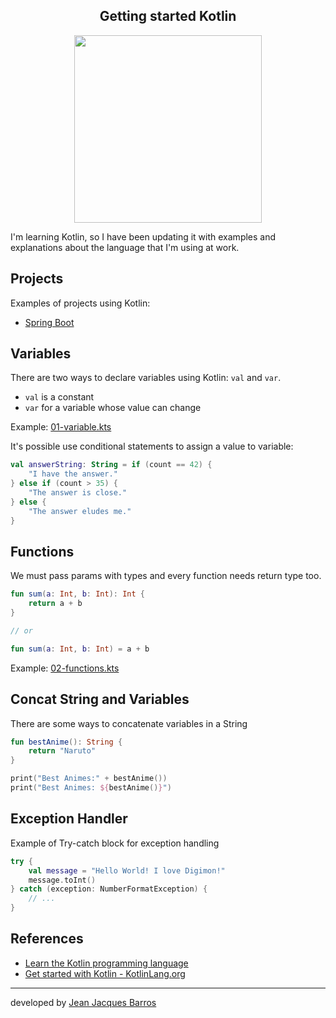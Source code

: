 <center>
    <h2 align="center">Getting started Kotlin</h2>
    <img src="https://kotlinlang.org/docs/images/kotlin-logo.png" width="300px"/>
</center>

I'm learning Kotlin, so I have been updating it with examples and explanations about the language that I'm using at
work.

## Projects

Examples of projects using Kotlin:

- [Spring Boot](./projects/spring-boot)

## Variables

There are two ways to declare variables using Kotlin: ```val``` and ``var``.

- ``val`` is a constant
- ``var`` for a variable whose value can change

Example: [01-variable.kts](./examples/01-variables.kts)

It's possible use conditional statements to assign a value to variable:

``` kotlin
val answerString: String = if (count == 42) {
    "I have the answer."
} else if (count > 35) {
    "The answer is close."
} else {
    "The answer eludes me."
}
```

## Functions

We must pass params with types and every function needs return type too.

``` kotlin
fun sum(a: Int, b: Int): Int {
    return a + b
}

// or

fun sum(a: Int, b: Int) = a + b
```

Example: [02-functions.kts](./examples/02-functions.kts)

## Concat String and Variables

There are some ways to concatenate variables in a String

``` kotlin
fun bestAnime(): String {
    return "Naruto"
}

print("Best Animes:" + bestAnime())
print("Best Animes: ${bestAnime()}")
```

## Exception Handler

Example of Try-catch block for exception handling

``` kotlin
try {
    val message = "Hello World! I love Digimon!"
    message.toInt()
} catch (exception: NumberFormatException) {
    // ...
}
```

## References

- [Learn the Kotlin programming language](https://developer.android.com/kotlin/learn?gclsrc=aw.ds&gclid=CjwKCAjw9e6SBhB2EiwA5myr9tk-mZhoAytl5-3nJeQ0lgYnyIGcs5GFh9-aN1tDvkwvcrFEAJZdLhoC0lAQAvD_BwE)
- [Get started with Kotlin - KotlinLang.org](https://kotlinlang.org/docs/getting-started.html)

---
developed by [Jean Jacques Barros](https://github.com/jjeanjacques10)
